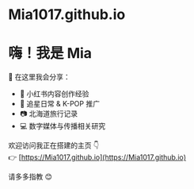 # Mia1017.github.io
# 嗨！我是 Mia 
🔎 在这里我会分享：
- 🌸 小红书内容创作经验
- 🎤 追星日常 & K-POP 推广
- 📷 北海道旅行记录
- 💻 数字媒体与传播相关研究

欢迎访问我正在搭建的主页 👇  
👉 [https://Mia1017.github.io](https://Mia1017.github.io)

请多多指教 😊
